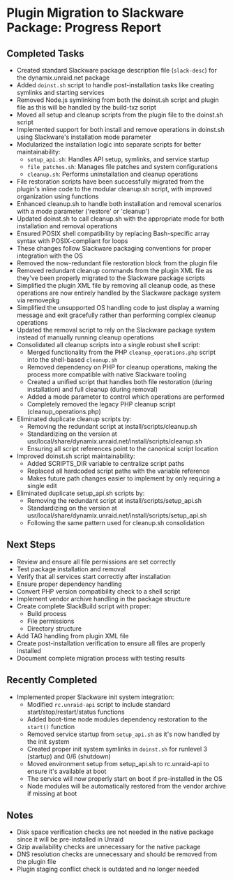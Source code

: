 # Plugin Migration to Slackware Package: Progress Report

## Completed Tasks
- Created standard Slackware package description file (`slack-desc`) for the dynamix.unraid.net package
- Added `doinst.sh` script to handle post-installation tasks like creating symlinks and starting services
- Removed Node.js symlinking from both the doinst.sh script and plugin file as this will be handled by the build-txz script
- Moved all setup and cleanup scripts from the plugin file to the doinst.sh script
- Implemented support for both install and remove operations in doinst.sh using Slackware's installation mode parameter
- Modularized the installation logic into separate scripts for better maintainability:
  - `setup_api.sh`: Handles API setup, symlinks, and service startup
  - `file_patches.sh`: Manages file patches and system configurations
  - `cleanup.sh`: Performs uninstallation and cleanup operations
- File restoration scripts have been successfully migrated from the plugin's inline code to the modular cleanup.sh script, with improved organization using functions
- Enhanced cleanup.sh to handle both installation and removal scenarios with a mode parameter ('restore' or 'cleanup')
- Updated doinst.sh to call cleanup.sh with the appropriate mode for both installation and removal operations
- Ensured POSIX shell compatibility by replacing Bash-specific array syntax with POSIX-compliant for loops
- These changes follow Slackware packaging conventions for proper integration with the OS
- Removed the now-redundant file restoration block from the plugin file
- Removed redundant cleanup commands from the plugin XML file as they've been properly migrated to the Slackware package scripts
- Simplified the plugin XML file by removing all cleanup code, as these operations are now entirely handled by the Slackware package system via removepkg
- Simplified the unsupported OS handling code to just display a warning message and exit gracefully rather than performing complex cleanup operations
- Updated the removal script to rely on the Slackware package system instead of manually running cleanup operations
- Consolidated all cleanup scripts into a single robust shell script:
  - Merged functionality from the PHP `cleanup_operations.php` script into the shell-based `cleanup.sh`
  - Removed dependency on PHP for cleanup operations, making the process more compatible with native Slackware tooling
  - Created a unified script that handles both file restoration (during installation) and full cleanup (during removal)
  - Added a mode parameter to control which operations are performed
  - Completely removed the legacy PHP cleanup script (cleanup_operations.php)
- Eliminated duplicate cleanup scripts by:
  - Removing the redundant script at install/scripts/cleanup.sh
  - Standardizing on the version at usr/local/share/dynamix.unraid.net/install/scripts/cleanup.sh
  - Ensuring all script references point to the canonical script location
- Improved doinst.sh script maintainability:
  - Added SCRIPTS_DIR variable to centralize script paths
  - Replaced all hardcoded script paths with the variable reference
  - Makes future path changes easier to implement by only requiring a single edit
- Eliminated duplicate setup_api.sh scripts by:
  - Removing the redundant script at install/scripts/setup_api.sh
  - Standardizing on the version at usr/local/share/dynamix.unraid.net/install/scripts/setup_api.sh
  - Following the same pattern used for cleanup.sh consolidation

## Next Steps
- Review and ensure all file permissions are set correctly
- Test package installation and removal
- Verify that all services start correctly after installation
- Ensure proper dependency handling 
- Convert PHP version compatibility check to a shell script
- Implement vendor archive handling in the package structure
- Create complete SlackBuild script with proper:
  - Build process
  - File permissions
  - Directory structure
- Add TAG handling from plugin XML file
- Create post-installation verification to ensure all files are properly installed
- Document complete migration process with testing results

## Recently Completed
- Implemented proper Slackware init system integration:
  - Modified `rc.unraid-api` script to include standard start/stop/restart/status functions
  - Added boot-time node modules dependency restoration to the `start()` function
  - Removed service startup from `setup_api.sh` as it's now handled by the init system
  - Created proper init system symlinks in `doinst.sh` for runlevel 3 (startup) and 0/6 (shutdown)
  - Moved environment setup from setup_api.sh to rc.unraid-api to ensure it's available at boot
  - The service will now properly start on boot if pre-installed in the OS
  - Node modules will be automatically restored from the vendor archive if missing at boot

## Notes
- Disk space verification checks are not needed in the native package since it will be pre-installed in Unraid
- Gzip availability checks are unnecessary for the native package
- DNS resolution checks are unnecessary and should be removed from the plugin file
- Plugin staging conflict check is outdated and no longer needed 